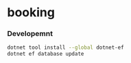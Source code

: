 # booking



### Developemnt

```bash
dotnet tool install --global dotnet-ef
dotnet ef database update
```


